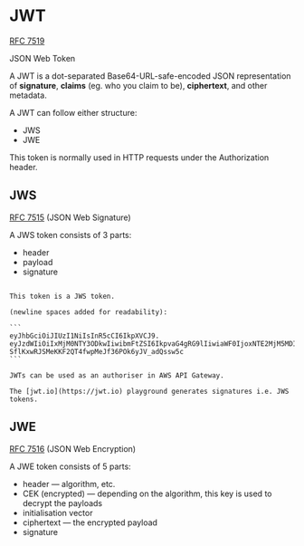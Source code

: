 # JWT

[RFC 7519](https://datatracker.ietf.org/doc/html/rfc7519)

JSON Web Token

A JWT is a dot-separated Base64-URL-safe-encoded JSON representation of **signature**, **claims** (eg. who you claim to be), **ciphertext**, and other metadata.

A JWT can follow either structure:
* JWS
* JWE

This token is normally used in HTTP requests under the Authorization header.

## JWS

[RFC 7515](https://datatracker.ietf.org/doc/html/rfc7515) (JSON Web Signature)

A JWS token consists of 3 parts:
* header
* payload
* signature

~~~admonish example

This token is a JWS token.

(newline spaces added for readability):

```
eyJhbGciOiJIUzI1NiIsInR5cCI6IkpXVCJ9.
eyJzdWIiOiIxMjM0NTY3ODkwIiwibmFtZSI6IkpvaG4gRG9lIiwiaWF0IjoxNTE2MjM5MDIyfQ.
SflKxwRJSMeKKF2QT4fwpMeJf36POk6yJV_adQssw5c
```
~~~

~~~admonish example title="AWS API Gateway"
JWTs can be used as an authoriser in AWS API Gateway.
~~~

~~~admonish note
The [jwt.io](https://jwt.io) playground generates signatures i.e. JWS tokens.
~~~

## JWE

[RFC 7516](https://datatracker.ietf.org/doc/html/rfc7516) (JSON Web Encryption)

A JWE token consists of 5 parts:
* header — algorithm, etc.
* CEK (encrypted) — depending on the algorithm, this key is used to decrypt the payloads
* initialisation vector
* ciphertext — the encrypted payload
* signature

